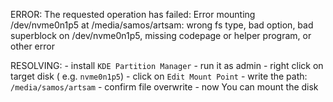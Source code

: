 
ERROR: The requested operation has failed: Error mounting /dev/nvme0n1p5 at /media/samos/artsam: wrong fs type, bad option, bad superblock on /dev/nvme0n1p5, missing codepage or helper program, or other error

RESOLVING: 
	- install `KDE Partition Manager`
	- run it as admin
	- right click on target disk ( e.g. `nvme0n1p5`)
	- click on `Edit Mount Point`
	- write the path: `/media/samos/artsam`
	- confirm file overwrite
	- now You can mount the disk